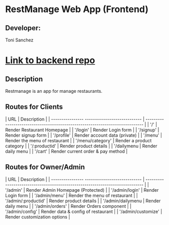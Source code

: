 # RestManage Web App (Frontend)

## Developer:

  Toni Sanchez

# [Link to backend repo](https://github.com/Tonisg91/restmanage-backend)

## Description

Restmanage is an app for manage restaurants.

## Routes for Clients

| URL                                           | Description                                                                   |
| ---------------- ---------------------------- | ----------------------------------------------------------------------------- |
| '/'                                           | Render Restaurant Homepage                                                    |
| '/login'                                      | Render Login form                                                             |
| '/signup'                                     | Render signup form                                                            |
| '/profile'                                    | Render account data (private)                                                 |
| '/menu'                                       | Render the menu of restaurant                                                 |
| '/menu/category'                              | Render a product category                                                     |
| '/:productid'                                 | Render product details                                                        |
| '/dailymenu                                   | Render daily menu                                                             |
| '/cart'                                       | Render current order & pay method                                             |


## Routes for Owner/Admin

| URL                                           | Description                                                                   |
| ---------------- ---------------------------- | ----------------------------------------------------------------------------- |
| '/admin'                                      | Render Admin Homepage (Protected)                                             |
| '/admin/login'                                | Render Login form                                                             |
| '/admin/menu'                                 | Render the menu of restaurant                                                 |
| '/admin/:productid'                           | Render product details                                                        |
| '/admin/dailymenu                             | Render daily menu                                                             |
| '/admin/orders'                               | Render Orders component                                                       |
| '/admin/config'                               | Render data & config of restaurant                                            |
| '/admin/customize'                            | Render customization options                                                  |



